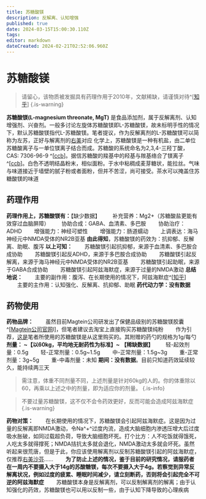 ```yaml
---
title: 苏糖酸镁
description: 反解离、认知增强
published: true
date: 2024-03-15T15:00:30.110Z
tags: 
editor: markdown
dateCreated: 2024-02-21T02:52:06.960Z
---
```


# 苏糖酸镁
> 请留心，该物质被发掘具有药理作用于2010年，文献稀缺，请谨慎对待^[[知乎](https://zhuanlan.zhihu.com/p/375335101)]
> {.is-warning}

**苏糖酸镁(L-magnesium threonate, MgT)** 是食品添加剂，属于反解离剂、认知增强剂、兴奋剂。一般多讨论左旋体苏糖酸镁即L-苏糖酸镁，故未标明手性的情况下，默认苏糖酸镁指代L-苏糖酸镁。笔者提议，作为反解离剂的L-苏糖酸镁可以简称为左苏，正好与解离剂的[右美](/zh/右美沙芬)对应
化学上，苏糖酸镁是一种有机盐，由二单位苏糖酸离子与一单位镁离子结合而成。苏糖酸的系统命名为2,3,4-三羟丁酸，CAS: 7306-96-9 ^[[ccb](https://www.chemicalbook.com/ProductChemicalPropertiesCB12517918.htm)]。据信苏糖酸的羧基中的羟基与羰基络合了镁离子 ^[[ccb](https://www.chemicalbook.com/ProductChemicalPropertiesCB12489934.htm)]。白色不透明结晶粉末，相似面粉。于水中粘稠成麦芽糖状，能拉丝。气味与味道接近于墙壁的腻子粉或者面粉，但并不苦涩，尚可接受。茶水可以掩盖住苏糖酸镁的味道


## 药理作用
**药理作用上，苏糖酸镁有：**【缺少数据】
　　补充营养：Mg2+（苏糖酸盐更能有效穿过血脑屏障）
　　协助合成：GABA、血清素、多巴胺
　　协助治疗：ADHD
　　增强能力：神经可塑性
　　增强能力：肠道蠕动
　　上调表达：海马神经元中NMDA受体的NR2B亚基
**由此得知**，苏糖酸镁的药效为：抗抑郁、反解离、助眠、腹泻
**以上可知：**
　　苏糖酸镁引起抗抑郁，来源于血清素、多巴胺合成协助
　　苏糖酸镁引起反ADHD，来源于多巴胺合成协助
　　苏糖酸镁引起反解离，来源于海马神经元中NMDA受体的NR2B亚基
　　苏糖酸镁引起助眠，来源于GABA合成协助
　　苏糖酸镁引起阿兹海默症，来源于过量的NMDA激动
**总结地说：**
　　主要的副作用：腹泻、在长期使用的情况下，阿兹海默症^[[知乎](https://zhuanlan.zhihu.com/p/476311221?utm_id=0)]
　　主要的主作用：认知强化、反解离、抗抑郁、助眠
**药代动力学：没有数据**
## 药物使用
**药物品牌：**
　　虽然目前Magtein公司研发出了保健品级别的苏糖酸镁胶囊^[[Magtein公司官网](https://magtein.cn/technology.html)l]，但笔者建议去淘宝上直接购买苏糖酸镁纯粉
　　作为引荐，[这是](https://overdose.wiki/e/zh/%E5%92%96%E5%95%A1%E5%9B%A0)笔者所使用的苏糖酸镁是从这里购买的。其附赠的药勺的规格为1g/每勺
**剂量： ~【以60kg，平均地无耐药性为标准】~** **【稀缺数据】**
　　轻-起效剂量：0.5g
　　轻-正常剂量：0.5g~1.5g
　　中-正常剂量：1.5g~3g
　　重-正常剂量：3g~5g
　　重-中毒剂量：未知
**期间：没有数据**。目前只知道药效延续较久，能持续两三天
>需注意，体重不同剂量不同，上述剂量是针对60kg的人的。你的体重除以60，再乘以上述之中的剂量，即为适应你的剂量。
{.is-info}

>不要过量苏糖酸镁，这不仅不会令药效更好，反而可能会造成阿兹海默症
{.is-warning}

**药物对策：**
　　在长期使用的情况下，苏糖酸镁会引起阿兹海默症。这是因为过量的反解离即NMDA激动，令Na^+^过度内流，造成大脑细胞内渗透压增大后过度吸水胀破，如同过载超负荷，导致大脑细胞坏死。打个比方：人不吃饭就得饿死，人吃太多就得撑死；NMDA拮抗太多就会退化，NMDA激动太多就会坏死。虽然听起来很荒唐，但是于此，你应该使用解离剂以反制苏糖酸镁引起的阿兹海默症，仅推荐[右美沙芬](/zh/右美沙芬)……
　　**为了防止上述的情况，鉴于目前的研究情况，请服药者在一周内不要摄入大于14g的苏酸糖镁，每次不要摄入大于4g。若察觉到异常反解离状况，例如过度的疲累、睡眠时间减少，请立刻断药，否则将会引起完全不可逆的阿兹海默症**
　　苏糖酸镁本身是反解离剂，可以反制解离剂的解离；由于认知强化的药效，苏糖酸镁也可以用以反制一些，由于认知下降导致的心理疾病